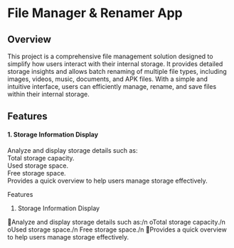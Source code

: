 <html>
  
  <body>
    <h1>File Manager & Renamer App</h1>
    <h2>Overview</h2>
    <p>This project is a comprehensive file management solution designed to simplify how users interact with their internal storage. It provides detailed storage insights and allows batch renaming of multiple file types, including images, videos, music, documents, and APK files. With a simple and intuitive interface, users can efficiently manage, rename, and save files within their internal storage.
  </p> 

  <h2>Features</h2>
  
  <h4>1. Storage Information Display</h4>
  
  <p> Analyze and display storage details such as:<br>
        Total storage capacity.<br>
        Used storage space.<br>
        Free storage space.<br>
      Provides a quick overview to help users manage storage effectively.</p>
  </body>
</html>


Features

1. Storage Information Display

  Analyze and display storage details such as:/n
        oTotal storage capacity./n
        oUsed storage space./n
         Free storage space./n
  Provides a quick overview to help users manage storage effectively.
